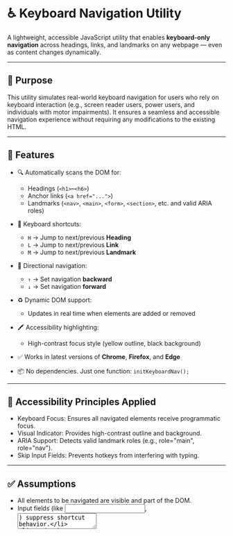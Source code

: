 # ♿ Keyboard Navigation Utility

A lightweight, accessible JavaScript utility that enables **keyboard-only navigation** across headings, links, and landmarks on any webpage — even as content changes dynamically.

---

## 🧠 Purpose

This utility simulates real-world keyboard navigation for users who rely on keyboard interaction (e.g., screen reader users, power users, and individuals with motor impairments). It ensures a seamless and accessible navigation experience without requiring any modifications to the existing HTML.

---

## 🚀 Features

- 🔍 Automatically scans the DOM for:

  - Headings (`<h1>`–`<h6>`)
  - Anchor links (`<a href="...">`)
  - Landmarks (`<nav>`, `<main>`, `<form>`, `<section>`, etc. and valid ARIA roles)

- 🎯 Keyboard shortcuts:

  - `H` → Jump to next/previous **Heading**
  - `L` → Jump to next/previous **Link**
  - `M` → Jump to next/previous **Landmark**

- 🔁 Directional navigation:

  - `↑` → Set navigation **backward**
  - `↓` → Set navigation **forward**

- ♻️ Dynamic DOM support:

  - Updates in real time when elements are added or removed

- 🖍️ Accessibility highlighting:

  - High-contrast focus style (yellow outline, black background)

- ✅ Works in latest versions of **Chrome**, **Firefox**, and **Edge**

- 📦 No dependencies. Just one function: `initKeyboardNav();`

---

## 🧪 Accessibility Principles Applied

- Keyboard Focus: Ensures all navigated elements receive programmatic focus.
- Visual Indicator: Provides high-contrast outline and background.
- ARIA Support: Detects valid landmark roles (e.g., role="main", role="nav").
- Skip Input Fields: Prevents hotkeys from interfering with typing.

---

## ✅ Assumptions

- All elements to be navigated are visible and part of the DOM.
- Input fields (like <input>, <textarea>) suppress shortcut behavior.
- Landmarks are defined using either semantic tags or role attributes.

---

## 🔧 Usage

1. Include `navigationAZ.js` in your page.
2. Call the function once:

```html
<script>
  initKeyboardNav();
</script>
```

## 📦 Project Structure

```text
keyboard-navigation-utility/
│
├── navigationAZ.js    # Main standalone JavaScript utility
├── demo.html          # Sample page with headings, links, landmarks
└── README.md          # Documentation
```

